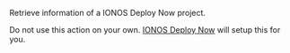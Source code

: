 Retrieve information of a IONOS Deploy Now project.

Do not use this action on your own. [IONOS Deploy Now](https://ionos.space) will setup this for you.
